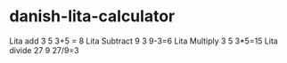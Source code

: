 # danish-lita-calculator

Lita add 3 5
3+5 = 8
Lita Subtract 9 3
9-3=6
Lita Multiply 3 5
3*5=15
Lita divide 27 9
27/9=3
